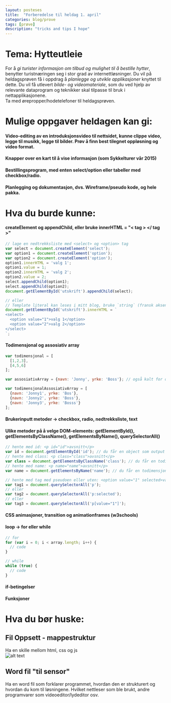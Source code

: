 ```yaml
---
layout: posteses
title:  "Forberedelse til heldag 1. april"
categories: blog/prove
tags: [prøve]
description: "tricks and tips I hope"
---
```


Tema: Hytteutleie
======

For å *gi turister informasjon om tilbud og mulighet til å bestille hytter*, benytter turistnæringen seg i stor grad  av internettløsninger. Du vil på heldagsprøven få i oppdrag å *planlegge og utvikle applikasjoner* knyttet til dette.
Du vil få utlevert *bilde- og videomateriale*, som du ved hjelp av relevante dataprogram og teknikker skal tilpasse til bruk i nettapplikasjonene.  
Ta med ørepropper/hodetelefoner til heldagsprøven.

Mulige oppgaver heldagen kan gi:
======

#### Video-editing av en introduksjonsvideo til nettsidet, kunne clippe video, legge til musikk, legge til bilder. Prøv å finn best tilegnet oppløsning og video format.

#### Knapper over en kart til å vise informasjon (som Sykkelturer vår 2015)

#### Bestillingsprogram, med enten select/option eller tabeller med checkbox/radio.

#### Planlegging og dokumentasjon, dvs. Wireframe/pseudo kode, og hele pakka.

Hva du burde kunne:
======

#### createElement og appendChild, eller bruke innerHTML = "< tag > </ tag >"
```javascript
// lage en nedtrekksliste med <select> og <option> tag
var select = document.createElement('select');
var option1 = document.createElement('option');
var option2 = document.createElement('option');
option1.innerHTML = 'valg 1';
option1.value = 1;
option2.innerHTML = 'valg 2';
option2.value = 2;
select.appendChild(option1);
select.appendChild(option2);
document.getElementById('utskrift').appendChild(select);

// eller
// Template literal kan leses i mitt blog, bruke `string` (fransk aksent tegn greie): ${variabel}
document.getElementById('utskrift').innerHTML = `
<select>
  <option value="1">valg 1</option>
  <option value="2">valg 2</option>
</select>
`;
```

#### Todimensjonal og assosiativ array
```javascript
var todimensjonal = [
  [1,2,3],
  [4,5,6]
];

var assosiativArray = {navn: 'Jonny', yrke: 'Boss'}; // også kalt for object

var todimensjonalAssosiativArray = [
  {navn: 'Jonny1', yrke: 'Bos'},
  {navn: 'Jonny2', yrke: 'Boss'},
  {navn: 'Jonny3', yrke: 'Bosss'}
];
```

#### Brukerinputt metoder -> checkbox, radio, nedtrekksliste, text

#### Ulike metoder på å velge DOM-elements: getElementById(), getElementsByClassName(), getElementsByName(), querySelectorAll()
```javascript
// hente med id: <p id="id">avsnitt</p>
var id = document.getElementById('id'); // du får en object som output
// hente med class: <p class="class">avsnitt</p>
var class = document.getElementsByClassName('class'); // du får en todimensjonalAssosiativArray
// hente med name: <p name="name">avsnitt</p>
var name = document.getElementsByName('name'); // du får en todimensjonalAssosiativArray

// hente med tag med pseudoen eller uten: <option value="1" selected>valg 1</option>
var tag1 = document.querySelectorAll('p');
// eller
var tag2 = document.querySelectorAll('p:selected');
// eller
var tag3 = document.querySelectorAll('p[value="1"]');
```

#### CSS animasjoner, transition og animationframes (w3schools)

#### loop -> for eller while
```javascript
// for
for (var i = 0; i < array.length; i++) {
  // code
}

// while
while (true) {
  // code
}
```

#### if-betingelser

#### Funksjoner

Hva du bør huske:
======

Fil Oppsett - mappestruktur
------
Ha en skille mellom html, css og js<br/>
![alt text](https://dl.dropboxusercontent.com/s/oai9q2bqjb5tni2/oppsett.PNG "yuh")

Word fil "til sensor"
------
Ha en word fil som forklarer programmet, hvordan den er strukturert og hvordan du kom til løsningene. Hvilket nettleser som ble brukt, andre programvarer som videoeditor/lydeditor osv.
